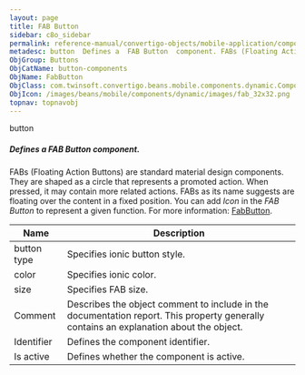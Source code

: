 ```yaml
---
layout: page
title: FAB Button
sidebar: c8o_sidebar
permalink: reference-manual/convertigo-objects/mobile-application/components/button-components/fab-button/
metadesc: button  Defines a  FAB Button  component. FABs (Floating Action Buttons) are standard material design components. They are shaped as a circle that rep
ObjGroup: Buttons
ObjCatName: button-components
ObjName: FabButton
ObjClass: com.twinsoft.convertigo.beans.mobile.components.dynamic.ComponentManager$1
ObjIcon: /images/beans/mobile/components/dynamic/images/fab_32x32.png
topnav: topnavobj
---
```

button
##### Defines a <i>FAB Button</i> component.
FABs (Floating Action Buttons) are standard material design components.
They are shaped as a circle that represents a promoted action.
When pressed, it may contain more related actions.
FABs as its name suggests are floating over the content in a fixed position.
You can add <i>Icon</i> in the <i>FAB Button</i> to represent a given function.
 For more information: <a href='https://ionicframework.com/docs/v3/api/components/fab/FabButton/' target='_blank'>FabButton</a>.

Name | Description 
--- | ---
button type | Specifies ionic button style.
color | Specifies ionic color.
size | Specifies FAB size.
Comment | Describes the object comment to include in the documentation report.  This property generally contains an explanation about the object. 
Identifier | Defines the component identifier.  
Is active | Defines whether the component is active. 


